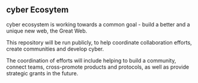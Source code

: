 ## cyber Ecosytem

cyber ecosystem is working towards a common goal -  build a better and a unique new web, the Great Web.
 
This repository will be run publicly, to help coordinate collaboration efforts, create communities and develop cyber.

The coordination of efforts will include helping to build a community, connect teams, cross-promote products and protocols, as well as provide strategic grants in the future.

